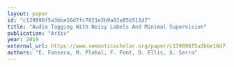 ```yaml
---
layout: paper
id: "c139896f5a3bbe16d7fc7821e2b9a91a85b511d7"
title: "Audio Tagging With Noisy Labels And Minimal Supervision"
publication: "ArXiv"
year: 2019
external_url: https://www.semanticscholar.org/paper/c139896f5a3bbe16d7fc7821e2b9a91a85b511d7
authors: "E. Fonseca, M. Plakal, F. Font, D. Ellis, X. Serra"
---
```

